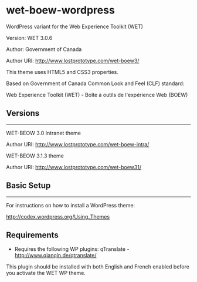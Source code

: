 wet-boew-wordpress
==================

WordPress variant for the Web Experience Toolkit (WET)

Version: WET 3.0.6

Author: Government of Canada

Author URI: http://www.lostprototype.com/wet-boew3/

This theme uses HTML5 and CSS3 properties.

Based on Government of Canada Common Look and Feel (CLF) standard:

Web Experience Toolkit (WET) - Boîte à outils de l'expérience Web (BOEW)
## Versions
---------------------------------

WET-BEOW 3.0 Intranet theme

Author URI: http://www.lostprototype.com/wet-boew-intra/

WET-BEOW 3.1.3 theme

Author URI: http://www.lostprototype.com/wet-boew31/


## Basic Setup
---------------------------------

For instructions on how to install a WordPress theme:

http://codex.wordpress.org/Using_Themes

## Requirements

- Requires the following WP plugins:
qTranslate - http://www.qianqin.de/qtranslate/

This plugin should be installed with both English and French enabled before you activate the WET WP theme.
